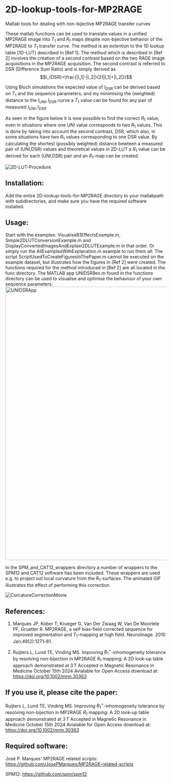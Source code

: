 # 2D-lookup-tools-for-MP2RAGE
Matlab tools for dealing with non-bijective MP2RAGE transfer curves

These matlab functions can be used to translate values in a unified MP2RAGE image into $T_1$ and $R_1$ maps despite non-bijective behavior of the MP2RAGE to $T_1$ transfer curve. The method is an extention to the 1D lookup table (1D-LUT) described in [Ref 1]. The method which is described in [Ref 2] involves the creation of a second contrast based on the two RAGE image acquisitions in the MP2RAGE acquisition. The second contrast is referred to DSR (Difference Sum Ratio) and is simply derived as $$I_{DSR}=\frac{|I_1|-|I_2|}{2(|I_1|+|I_2|)}$$

Using Bloch simulations the expected value of $I_{DSR}$ can be derived based on $T_1$ and the sequence parameters, and my minimising the (weighted) distance to the $I_{UNI},I_{DSR}$ curve a $T_1$ value can be found for any pair of measured $I_{UNI},I_{DSR}$

As seen in the figure below it is now possible to find the correct $R_1$ value, even in situations where one UNI value corresponds to two $R_1$ values. This is done by taking into account the second contrast, DSR, which also, in some situations have two $R_1$ values corresponding to one DSR value. By calculating the shortest (possibly weighted) distance bewteen a measured pair of (UNI,DSR) values and theoretical values in 2D-LUT a $R_1$ value can be derived for each (UNI,DSR) pair and an $R_1$-map can be created.

![2D-LUT-Procedure](https://github.com/user-attachments/assets/fd1a32a0-98e6-4052-8403-77bc225c4fd2)

## Installation:
Add the entire 2D-lookup-tools-for-MP2RAGE directory to your matlabpath with subdirectories, and make sure you have the required software installed.

## Usage:
Start with the examples: VisualiseB1EffectsExample.m, Simple2DLUTConversionExample.m and DisplayConvertedImagesAndExplain2DLUTExample.m in that order. Or simply run the AllExamplesWithExplanation.m example to run them all. The script ScriptUsedToCreateFiguresInThePaper.m cannot be executed on the example dataset, but illustrates how the figures in [Ref 2] were created. The functions required for the method introduced in [Ref 2] are all located in the func directory. The MATLAB app UNIDSR9ex.m found in the functions directory can be used to visualise and optimise the behaviour of your own sequence parameters.
<img width="851" alt="UNIDSRApp" src="https://github.com/user-attachments/assets/123d52ab-a9ff-4cf6-91fc-705f690868cc">

In the SPM_and_CAT12_wrappers directory a number of wrappers to the SPM12 and CAT12 software has been included. These wrappers are used e.g. to project out local curvature from the $R_1$-surfaces.
The animated GIF illustrates the effect of performing this correction.

![CurcatureCorrectionMovie](https://github.com/torbenelund/2D-lookup-tools-for-MP2RAGE/assets/28807460/32e7a0d3-4fe7-483c-aab9-cc72974fc722)

## References:
1. Marques JP, Kober T, Krueger G, Van Der Zwaag W, Van De Moortele PF, Gruetter R. MP2RAGE, a self bias-field corrected sequence for improved segmentation and $T_1$-mapping at high field. NeuroImage. 2010 Jan;49(2):1271–81. 

2. Ruijters L, Lund TE, Vinding MS. Improving $B_1^+$-inhomogeneity tolerance by resolving non-bijection in MP2RAGE $R_1$ mapping: A 2D look-up table approach demonstrated at 3 T
Accepted in Magnetic Resonance in Medicine October 15th 2024  Avialable for Open Access download at: https://doi.org/10.1002/mrm.30363

## If you use it, please cite the paper:
Ruijters L, Lund TE, Vinding MS. Improving $B_1^+$-inhomogeneity tolerance by resolving non-bijection in MP2RAGE $R_1$ mapping: A 2D look-up table approach demonstrated at 3 T
Accepted in Magnetic Resonance in Medicine October 15th 2024  Avialable for Open Access download at: https://doi.org/10.1002/mrm.30363

## Required software:
José P. Marques' MP2RAGE related scripts: https://github.com/JosePMarques/MP2RAGE-related-scripts

SPM12: https://github.com/spm/spm12
